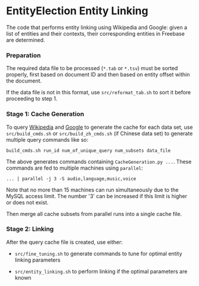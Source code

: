 
# EntityElection Entity Linking

The code that performs entity linking using Wikipedia and Google: given a list of entities and their contexts, their corresponding entities in Freebase are determined.

### Preparation

The required data file to be processed (`*.tab` or `*.tsv`) must be sorted properly, first based on document ID and then based on entity offset within the document.

If the data file is not in this format, use `src/reformat_tab.sh` to sort it before proceeding to step 1.

### Stage 1: Cache Generation

To query [Wikipedia](https://www.wikipedia.org) and [Google](https://www.google.com) to generate the cache for each data set, use `src/build_cmds.sh` or `src/build_zh_cmds.sh` (if Chinese data set) to generate multiple query commands like so:

```build_cmds.sh run_id num_of_unique_query num_subsets data_file```

The above generates commands containing `CacheGeneration.py ...`. These commands are fed to multiple machines using `parallel`:

```... | parallel -j 3 -S audio,language,music,voice```

Note that no more than 15 machines can run simultaneously due to the MySQL access limit. The number '3' can be increased if this limit is higher or does not exist. 

Then merge all cache subsets from parallel runs into a single cache file.

### Stage 2: Linking

After the query cache file is created, use either:

* `src/fine_tuning.sh` to generate commands to tune for optimal entity linking parameters

* `src/entity_linking.sh` to perform linking if the optimal parameters are known
